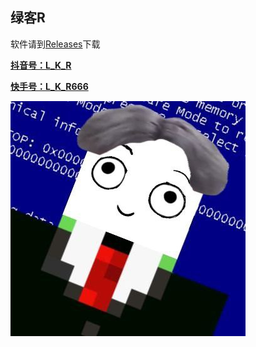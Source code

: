 ## 绿客R
 
 
 软件请到[Releases](https://github.com/LKRRR/LKRRR/releases)下载
 
 
**[抖音号：L_K_R](https://www.douyin.com/user/MS4wLjABAAAAjn3ggdPcN3v4zU5TkhlwUq2pdcIvAwl0Qix3p64qXdU)**

**[快手号：L_K_R666](https://www.kuaishou.com/profile/3xu4pmurftja9fm)**

![这事一个一个一个一个头像啊啊啊啊啊](https://github.com/LKRRR/LKRRR/blob/main/TX2.0.png)
